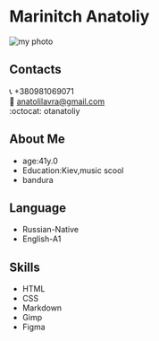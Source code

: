 # Marinitch Anatoliy 
![my photo](https://pro-kotikov.ru/wp-content/uploads/2019/08/mein-coon-mini.jpg)
## Contacts 

📞 +380981069071
<br>
📧  anatolilavra@gmail.com <br>
:octocat: otanatoliy

## About Me
+  age:41y.0
+  Education:Kiev,music scool
+  bandura

## Language
+ Russian-Native
+ English-A1

## Skills
+ HTML
+ CSS
+ Markdown
+ Gimp
+ Figma



